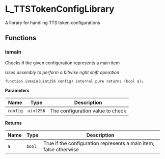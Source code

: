 # L_TTSTokenConfigLibrary
A library for handling TTS token configurations


## Functions
### ismain

Checks if the given configuration represents a main item

*Uses assembly to perform a bitwise right shift operation*


```solidity
function ismain(uint256 config) internal pure returns (bool a);
```
**Parameters**

|Name|Type|Description|
|----|----|-----------|
|`config`|`uint256`|The configuration value to check|

**Returns**

|Name|Type|Description|
|----|----|-----------|
|`a`|`bool`|True if the configuration represents a main item, false otherwise|


